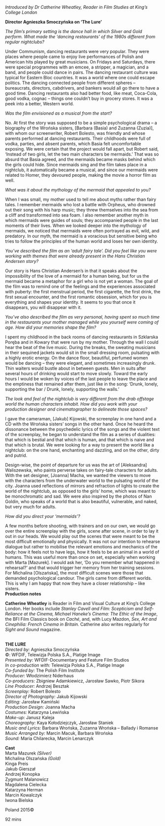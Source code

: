 

_Introduced by Dr Catherine Wheatley, Reader in Film Studies at  King’s College London_

**Director Agnieszka Smoczyńska on ‘The Lure’**

_The film’s primary setting is the dance hall in which Silver and Gold perform. What made the ‘dancing restaurants’ of the 1980s different from regular nightclubs?_

Under Communism, dancing restaurants were very popular. They were places where people came to enjoy live performances of Polish and American hits played by great musicians. On Fridays and Saturdays, there were special programmes with an emcee, a stripper, a magician, and a band, and people could dance in pairs. The dancing restaurant culture was typical for Eastern Bloc countries. It was a world where one could escape politics. The dancing connected people from different spheres – bureaucrats, directors, cabdrivers, and bankers would all go there to have a good time. Dancing restaurants also had better food, like meat, Coca-Cola, good vodka, cognac – things one couldn’t buy in grocery stores. It was a peek into a better, Western world.

_Was the film envisioned as a musical from the start?_

No. At first the story was supposed to be a simple psychological drama – a biography of the Wrońska sisters, [Barbara (Basia) and Zuzanna (Zuzia)], with whom our screenwriter, Robert Bolesto, was friendly and whose parents performed at dancing restaurants. Their childhoods were full of vodka, parties, and absent parents, which Basia felt uncomfortable exposing. We were certain that the project would fall apart, but Robert said, ‘Instead of two girls, let the two main characters be mermaids.’ That was so absurd that Basia agreed, and the mermaids became masks behind which the girls could hide. Since mermaids sing and the film takes place in a nightclub, it automatically became a musical, and since our mermaids were related to Homer, they devoured people, making the movie a horror film as well.

_What was it about the mythology of the mermaid that appealed to you?_

When I was small, my mother used to tell me about myths rather than fairy tales. I remember mermaids who lost a battle with Orpheus, who drowned out their song with his harp music; they threw themselves into the sea from a cliff and transformed into sea foam. I also remember another myth in which mermaids were guides of souls; they accompanied people in the last moments of their lives. When we looked deeper into the mythology of mermaids, we noticed that mermaids were often portrayed as evil, wild, and predatory. In our myth, the mermaid is a voracious but sensitive being who tries to follow the principles of the human world and loses her own identity.

_You’ve described the film as an ‘adult fairy tale’. Did you feel like you were working with themes that were already present in the Hans Christian  Andersen story?_

Our story is Hans Christian Andersen’s in that it speaks about the impossibility of the love of a mermaid for a human being, but for us the mermaid became a metaphor for a girl who is not yet a woman. The goal of the film was to remind one of the feelings and the experiences associated with puberty: the first menstrual period, the first cigarette, the first drink, the first sexual encounter, and the first romantic obsession, which for you is everything and shapes your identity. It seems to you that once it disappears, you will disappear with it.

_You’ve also described the film as very personal, having spent so much time in the restaurants your mother managed while you yourself were coming of age. How did your memories shape the film?_

I spent my childhood in the back rooms of dancing restaurants in Szklarska Poręba and in Kowary that were run by my mother. Through the wall I could hear the beat of the live music. During the breaks, the sweating musicians in their sequined jackets would sit in the small dressing room, pulsating with a highly erotic energy. On the dance floor, beautiful, perfumed women would be dancing – they were elegant, and sometimes increasingly drunk. Thin waiters would bustle about in between guests. Men in suits after several hours of drinking would start to move slowly. Toward the early hours I would be woken by voices of the last people to leave the place and the emptiness that remained after them, just like in the song: ‘Drunk, lonely, supporting the bar / Drunk, lonely, supporting the walls.’

_The look and feel of the nightclub is very different from the drab offstage world the human characters inhabit. How did you work with your production designer and cinematographer to delineate those spaces?_

I gave the cameraman, [Jakub] Kijowski, the screenplay in one hand and a CD with the Wrońska sisters’ songs in the other hand. Once he heard the dissonance between the psychedelic lyrics of the songs and the violent text of the screenplay, he began to understand the film as a series of dualities: that which is bestial and that which is human, and that which is naive and that which is brutal. We were looking for a way to present the world like a nightclub: on the one hand, enchanting and dazzling, and on the other, dirty and putrid.

Design-wise, the point of departure for us was the art of [Aleksandra] Waliszewska, who paints perverse takes on fairy-tale characters for adults. With the set designer, [Joanna] Macha, we wanted the viewers to move with the characters from the underwater world to the pulsating world of the city. Joanna used reflections of mirrors and refraction of lights to create the world of the nightclub, as opposed to the girls’ home, which was meant to be monochromatic and sad. We were also inspired by the photos of Nan Goldin, who speaks of a world that is also beautiful, vulnerable, and naked, but very much for adults.

_How did you direct your ‘mermaids’?_

A few months before shooting, with trainers and on our own, we would go over the entire screenplay with the girls, scene after scene, in order to lay it out in our heads. We would play out the scenes that were meant to be the most difficult emotionally and physically. It was not our intention to rehearse dialogue but rather to mobilise the relevant emotions and mechanics of the body: how it feels not to have legs, how it feels to be an animal in a world of humans. This was useful more than once on set, especially when working with Marta [Mazurek]. I would ask her, ‘Do you remember what happened in rehearsal?’ and that would trigger her memory from her training sessions. For Michalina [Olszańska], the most difficult scenes were those that demanded psychological candour. The girls came from different worlds. This is why I am happy that now they have a closer relationship – like sisters.  
**Production notes**

**Catherine Wheatley** is Reader in Film and Visual Culture at King’s College London. Her books include _Stanley Cavell and Film: Scepticism and Self-Reliance at the Cinema, Michael Haneke’s Cinema: The Ethic of the Image_, the BFI Film Classics book on _Caché_, and, with Lucy Mazdon, _Sex, Art and Cinephilia: French Cinema in Britain._ Catherine also writes regularly for  _Sight and Sound_ magazine.
<br><br>

**THE LURE**<br>
_Directed by:_ Agnieszka Smoczyńska<br>
©: WFDIF, Telewizja Polska S.A., Platige Image<br>
_Presented by:_ WFDIF-Documentary and Feature Film Studios<br>
_In co-production with:_ Telewizja Polska S.A., Platige Image<br>
_Co-funded by:_ The Polish Film Institute<br>
_Producer:_ Włodzimierz Niderhaus<br>
_Co-producers:_ Zbigniew Adamkiewicz,  Jarosław Sawko, Piotr Sikora<br>
_Line Producer:_ Andrzej Besztak<br>
_Screenplay:_ Robert Bolesto<br>
_Director of Photography:_ Jakub Kijowski<br>
_Editing:_ Jarosław Kamiński<br>
_Production Design:_ Joanna Macha<br>
_Costumes:_ Katarzyna Lewińska<br>
_Make-up:_ Janusz Kaleja<br>
_Choreography:_ Kaya Kołodziejczyk,  Jarosław Staniek<br>
_Music and Lyrics:_ Barbara Wrońska,  Zuzanna Wrońska – Ballady i Romanse<br>
_Music Arranged by:_ Marcin Macuk,  Barbara Wrońska<br>
_Sound:_ Maria Chilarecka, Marcin Lenarczyk<br>

**Cast**<br>
Marta Mazurek _(Silver)_<br>
Michalina Olszańska _(Gold)_<br>
Kinga Preis<br>
Jakub Gierszał<br>
Andrzej Konopka<br>
Zygmunt Malanowicz<br>
Magdalena Cielecka<br>
Katarzyna Herman<br>
Marcin Kowalczyk<br>
Iwona Bielska<br>

Poland 2015©<br>

92 mins<br>
<br>
<!--stackedit_data:
eyJoaXN0b3J5IjpbLTMxODE5MDMwM119
-->